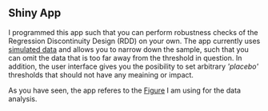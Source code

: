 ## Shiny App  

I programmed this app such that you can perform robustness checks of the Regression Discontinuity Design (RDD) on your own.
The app currently uses [simulated data](https://github.com/Howquez/The-hidden-Benefits-of-Monitoring/tree/master/Simulated_Data) and allows you to narrow down the sample, such that you can omit the data that is too far away from the threshold in question. In addition, the user interface gives you the posibility to set arbitrary *'placebo'* thresholds that should not have any meaining or impact.

As you have seen, the app referes to the [Figure](https://github.com/Howquez/The-hidden-Benefits-of-Monitoring/blob/master/Figures/06_RDD.pdf) I am using for the data analysis.
